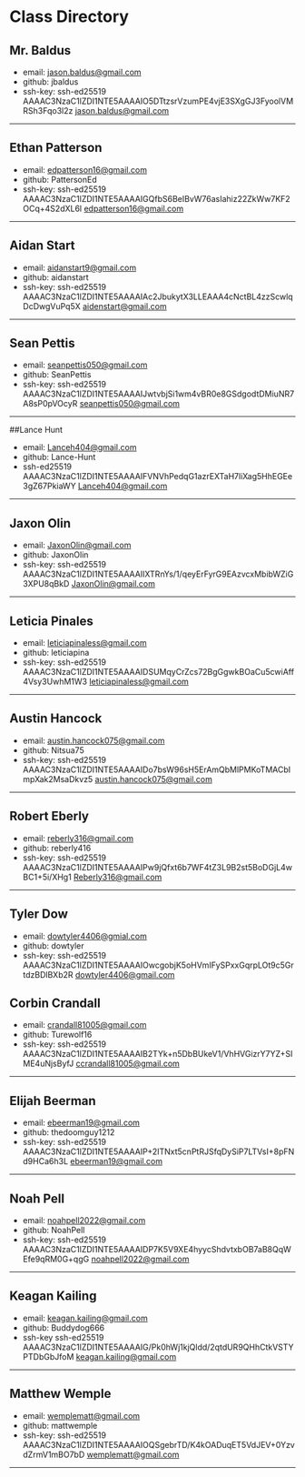 # Class Directory

## Mr. Baldus

* email: jason.baldus@gmail.com  
* github: jbaldus  
* ssh-key: ssh-ed25519 AAAAC3NzaC1lZDI1NTE5AAAAIO5DTtzsrVzumPE4vjE3SXgGJ3FyoolVMRSh3Fqo3l2z jason.baldus@gmail.com

---

## Ethan Patterson

* email: edpatterson16@gmail.com
* github: PattersonEd
* ssh-key: ssh-ed25519 AAAAC3NzaC1lZDI1NTE5AAAAIGQfbS6BeIBvW76asIahiz22ZkWw7KF2OCq+4S2dXL6l edpatterson16@gmail.com

---

## Aidan Start

* email: aidanstart9@gmail.com  
* github: aidanstart 
* ssh-key: ssh-ed25519 AAAAC3NzaC1lZDI1NTE5AAAAIAc2JbukytX3LLEAAA4cNctBL4zzScwlqDcDwgVuPq5X aidenstart@gmail.com

---

## Sean Pettis

* email: seanpettis050@gmail.com
* github: SeanPettis
* ssh-key: ssh-ed25519 AAAAC3NzaC1lZDI1NTE5AAAAIJwtvbjSi1wm4vBR0e8GSdgodtDMiuNR7A8sP0pVOcyR seanpettis050@gmail.com

---

##Lance Hunt
* email: Lanceh404@gmail.com
* github: Lance-Hunt
* ssh-ed25519 AAAAC3NzaC1lZDI1NTE5AAAAIFVNVhPedqG1azrEXTaH7liXag5HhEGEe3gZ67PkiaWY Lanceh404@gmail.com

---

## Jaxon Olin

* email: JaxonOlin@gmail.com
* github: JaxonOlin
* ssh-key: ssh-ed25519 AAAAC3NzaC1lZDI1NTE5AAAAIIXTRnYs/1/qeyErFyrG9EAzvcxMbibWZiG3XPU8qBkD JaxonOlin@gmail.com

---

## Leticia Pinales

* email: leticiapinaless@gmail.com
* github: leticiapina
* ssh-key: ssh-ed25519 AAAAC3NzaC1lZDI1NTE5AAAAIDSUMqyCrZcs72BgGgwkBOaCu5cwiAff4Vsy3UwhM1W3 leticiapinaless@gmail.com

---

## Austin Hancock

* email: austin.hancock075@gmail.com
* github: Nitsua75
* ssh-key: ssh-ed25519 AAAAC3NzaC1lZDI1NTE5AAAAIDo7bsW96sH5ErAmQbMlPMKoTMACbImpXak2MsaDkvz5 austin.hancock075@gmail.com

---

## Robert Eberly

* email: reberly316@gmail.com
* github: reberly416
* ssh-key: ssh-ed25519 AAAAC3NzaC1lZDI1NTE5AAAAIPw9jQfxt6b7WF4tZ3L9B2st5BoDGjL4wBC1+5i/XHg1 Reberly316@gmail.com

---

## Tyler Dow

* email: dowtyler4406@gmial.com
* github: dowtyler
* ssh-key: ssh-ed25519 AAAAC3NzaC1lZDI1NTE5AAAAIOwcgobjK5oHVmIFySPxxGqrpLOt9c5GrtdzBDlBXb2R dowtyler4406@gmail.com

## Corbin Crandall

* email: crandall81005@gmail.com
* github: Turewolf16
* ssh-key: ssh-ed25519 AAAAC3NzaC1lZDI1NTE5AAAAIB2TYk+n5DbBUkeV1/VhHVGizrY7YZ+SIME4uNjsByfJ ccrandall81005@gmail.com

---

## Elijah Beerman

* email: ebeerman19@gmail.com
* github: thedoomguy1212
* ssh-key: ssh-ed25519 AAAAC3NzaC1lZDI1NTE5AAAAIP+2ITNxt5cnPtRJSfqDySiP7LTVsI+8pFNd9HCa6h3L ebeerman19@gmail.com

---

## Noah Pell

* email: noahpell2022@gmail.com
* github: NoahPell
* ssh-key: ssh-ed25519 AAAAC3NzaC1lZDI1NTE5AAAAIDP7K5V9XE4hyycShdvtxbOB7aB8QqWEfe9qRM0G+qgG noahpell2022@gmail.com

---

## Keagan Kailing

* email: keagan.kailing@gmail.com
* github: Buddydog666
* ssh-key ssh-ed25519 AAAAC3NzaC1lZDI1NTE5AAAAIG/Pk0hWj1kjQldd/2qtdUR9QHhCtkVSTYPTDbGbJfoM keagan.kailing@gmail.com

---

## Matthew Wemple

* email: wemplematt@gmail.com
* github: mattwemple
* ssh-key: ssh-ed25519 AAAAC3NzaC1lZDI1NTE5AAAAIOQSgebrTD/K4kOADuqET5VdJEV+0YzvdZrmV1mBO7bD wemplematt@gmail.com

---

